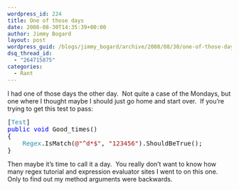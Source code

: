 ```yaml
---
wordpress_id: 224
title: One of those days
date: 2008-08-30T14:35:39+00:00
author: Jimmy Bogard
layout: post
wordpress_guid: /blogs/jimmy_bogard/archive/2008/08/30/one-of-those-days.aspx
dsq_thread_id:
  - "264715875"
categories:
  - Rant
---
```

I had one of those days the other day.&nbsp; Not quite a case of the Mondays, but one where I thought maybe I should just go home and start over.&nbsp; If you&#8217;re trying to get this test to pass:

<pre>[<span style="color: #2b91af">Test</span>]
<span style="color: blue">public void </span>Good_times()
{
    <span style="color: #2b91af">Regex</span>.IsMatch(<span style="color: #a31515">@"^d*$"</span>, <span style="color: #a31515">"123456"</span>).ShouldBeTrue();
}
</pre>

[](http://11011.net/software/vspaste)

Then maybe it&#8217;s time to call it a day.&nbsp; You really don&#8217;t want to know how many regex tutorial and expression evaluator sites I went to on this one.&nbsp; Only to find out my method arguments were backwards.